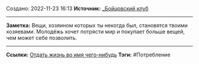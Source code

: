 Создано: 2022-11-23 16:13
**Источник:** [_Бойцовский клуб](_Бойцовский%20клуб.md)
***
**Заметка:**  Вещи, хозяином которых ты некогда был, становятся твоими хозяевами. Молодёжь хочет потрясти мир и покупает больше вещей, чем может себе позволить.
***
**Ссылки:** [Отдать жизнь во имя чего-нибудь](Отдать%20жизнь%20во%20имя%20чего-нибудь.md)
**Тэги:** #Потребление



